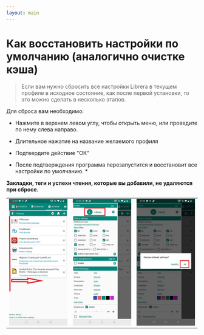 ```yaml
---
layout: main
---
```


# Как восстановить настройки по умолчанию (аналогично очистке кэша)

> Если вам нужно сбросить все настройки Librera в текущем профиле в исходное состояние, как после первой установки, то это можно сделать в несколько этапов.

Для сброса вам необходимо:

* Нажмите в верхнем левом углу, чтобы открыть меню, или проведите по нему слева направо.
* Длительное нажатие на название желаемого профиля
* Подтвердите действие &quot;ОК&quot;

* После подтверждения программа перезапустится и восстановит все настройки по умолчанию. *

**Закладки, теги и успехи чтения, которые вы добавили, не удаляются при сбросе.**

||||
|-|-|-|
|![](19.jpg)|![](20.jpg)|![](21.jpg)|
